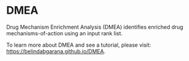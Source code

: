 # DMEA
Drug Mechanism Enrichment Analysis (DMEA) identifies enriched drug mechanisms-of-action using an input rank list.

To learn more about DMEA and see a tutorial, please visit: https://belindabgarana.github.io/DMEA.

